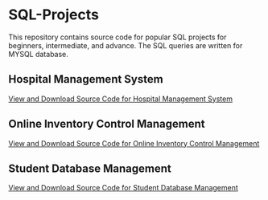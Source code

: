 # SQL-Projects

This repository contains source code for popular SQL projects for beginners, intermediate, and advance. The SQL queries are written for MYSQL database.


## Hospital Management System

[View and Download Source Code for Hospital Management System](hospital_management.sql)


## Online Inventory Control Management

[View and Download Source Code for Online Inventory Control Management](inventory_control_management.sql)


## Student Database Management

[View and Download Source Code for Student Database Management](student_management.sql)
